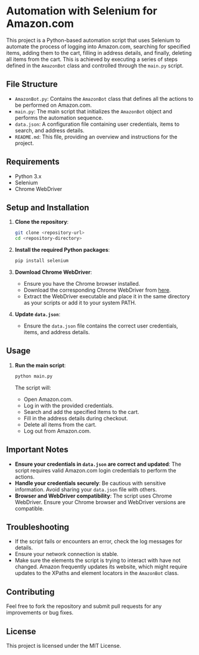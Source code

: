 # Automation with Selenium for Amazon.com

This project is a Python-based automation script that uses Selenium to automate the process of logging into Amazon.com, searching for specified items, adding them to the cart, filling in address details, and finally, deleting all items from the cart. This is achieved by executing a series of steps defined in the `AmazonBot` class and controlled through the `main.py` script.

## File Structure

- `AmazonBot.py`: Contains the `AmazonBot` class that defines all the actions to be performed on Amazon.com.
- `main.py`: The main script that initializes the `AmazonBot` object and performs the automation sequence.
- `data.json`: A configuration file containing user credentials, items to search, and address details.
- `README.md`: This file, providing an overview and instructions for the project.

## Requirements

- Python 3.x
- Selenium
- Chrome WebDriver

## Setup and Installation

1. **Clone the repository**:

   ```sh
   git clone <repository-url>
   cd <repository-directory>
   ```

2. **Install the required Python packages**:

   ```sh
   pip install selenium
   ```

3. **Download Chrome WebDriver**:

   - Ensure you have the Chrome browser installed.
   - Download the corresponding Chrome WebDriver from [here](https://developer.chrome.com/docs/chromedriver/downloads#chromedriver_1140573590).
   - Extract the WebDriver executable and place it in the same directory as your scripts or add it to your system PATH.

4. **Update `data.json`**:
   - Ensure the `data.json` file contains the correct user credentials, items, and address details.

## Usage

1. **Run the main script**:

   ```sh
   python main.py
   ```

   The script will:

   - Open Amazon.com.
   - Log in with the provided credentials.
   - Search and add the specified items to the cart.
   - Fill in the address details during checkout.
   - Delete all items from the cart.
   - Log out from Amazon.com.

## Important Notes

- **Ensure your credentials in `data.json` are correct and updated**: The script requires valid Amazon.com login credentials to perform the actions.
- **Handle your credentials securely**: Be cautious with sensitive information. Avoid sharing your `data.json` file with others.
- **Browser and WebDriver compatibility**: The script uses Chrome WebDriver. Ensure your Chrome browser and WebDriver versions are compatible.

## Troubleshooting

- If the script fails or encounters an error, check the log messages for details.
- Ensure your network connection is stable.
- Make sure the elements the script is trying to interact with have not changed. Amazon frequently updates its website, which might require updates to the XPaths and element locators in the `AmazonBot` class.

## Contributing

Feel free to fork the repository and submit pull requests for any improvements or bug fixes.

## License

This project is licensed under the MIT License.
